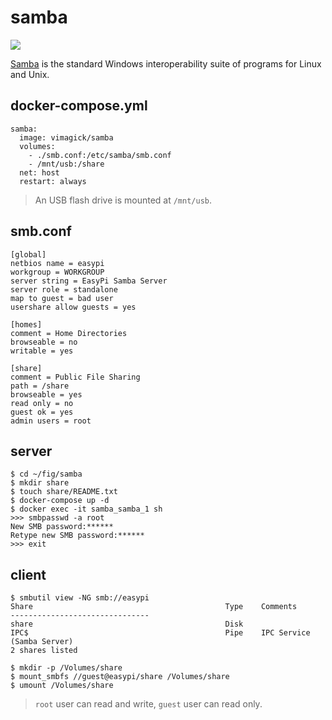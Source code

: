 samba
=====

![](https://badge.imagelayers.io/vimagick/samba:latest.svg)

[Samba][1] is the standard Windows interoperability suite of programs for
Linux and Unix.

## docker-compose.yml

```
samba:
  image: vimagick/samba
  volumes:
    - ./smb.conf:/etc/samba/smb.conf
    - /mnt/usb:/share
  net: host
  restart: always
```

> An USB flash drive is mounted at `/mnt/usb`.

## smb.conf

```
[global]
netbios name = easypi
workgroup = WORKGROUP
server string = EasyPi Samba Server
server role = standalone
map to guest = bad user
usershare allow guests = yes

[homes]
comment = Home Directories
browseable = no
writable = yes

[share]
comment = Public File Sharing
path = /share
browseable = yes
read only = no
guest ok = yes
admin users = root
```

## server

```
$ cd ~/fig/samba
$ mkdir share
$ touch share/README.txt
$ docker-compose up -d
$ docker exec -it samba_samba_1 sh
>>> smbpasswd -a root
New SMB password:******
Retype new SMB password:******
>>> exit
```

## client

```
$ smbutil view -NG smb://easypi
Share                                           Type    Comments
-------------------------------
share                                           Disk
IPC$                                            Pipe    IPC Service (Samba Server)
2 shares listed

$ mkdir -p /Volumes/share
$ mount_smbfs //guest@easypi/share /Volumes/share
$ umount /Volumes/share
```

> `root` user can read and write, `guest` user can read only.

[1]: https://www.samba.org/
